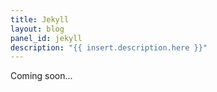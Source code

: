 ```yaml
---
title: Jekyll
layout: blog
panel_id: jekyll
description: "{{ insert.description.here }}"
---
```


Coming soon...
